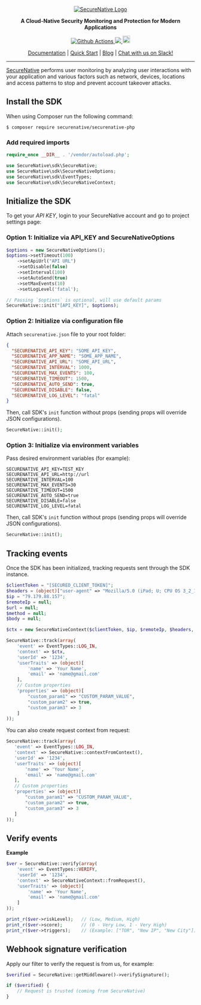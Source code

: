 <p align="center">
  <a href="https://www.securenative.com"><img src="https://user-images.githubusercontent.com/45174009/77826512-f023ed80-7120-11ea-80e0-58aacde0a84e.png" alt="SecureNative Logo"/></a>
</p>

<p align="center">
  <b>A Cloud-Native Security Monitoring and Protection for Modern Applications</b>
</p>
<p align="center">
  <a href="https://github.com/securenative/securenative-php">
    <img alt="Github Actions" src="https://github.com/securenative/securenative-php/workflows/CI/badge.svg">
  </a>
  <a href="https://codecov.io/gh/securenative/securenative-php">
    <img src="https://codecov.io/gh/securenative/securenative-php/branch/master/graph/badge.svg" />
  </a>
  <a href="https://packagist.org/packages/securenative/securenative-php">
  <img src="https://img.shields.io/packagist/v/securenative/securenative-php" alt="npm version" height="20">
    </a>
</p>
<p align="center">
  <a href="https://docs.securenative.com">Documentation</a> |
  <a href="https://docs.securenative.com/quick-start">Quick Start</a> |
  <a href="https://blog.securenative.com">Blog</a> |
  <a href="">Chat with us on Slack!</a>
</p>
<hr/>


[SecureNative](https://www.securenative.com/) performs user monitoring by analyzing user interactions with your application and various factors such as network, devices, locations and access patterns to stop and prevent account takeover attacks.

## Install the SDK

When using Composer run the following command:
```shell script
$ composer require securenative/securenative-php
```

### Add required imports
```php
require_once __DIR__ . '/vendor/autoload.php';

use SecureNative\sdk\SecureNative;
use SecureNative\sdk\SecureNativeOptions;
use SecureNative\sdk\EventTypes;
use SecureNative\sdk\SecureNativeContext;
```

## Initialize the SDK

To get your *API KEY*, login to your SecureNative account and go to project settings page:

### Option 1: Initialize via API_KEY and SecureNativeOptions
```php
$options = new SecureNativeOptions();
$options->setTimeout(100)
    ->setApiUrl("API URL")
    ->setDisable(false)
    ->setInterval(100)
    ->setAutoSend(true)
    ->setMaxEvents(10)
    ->setLogLevel('fatal');

// Passing `$options` is optional, will use default params
SecureNative::init("[API_KEY]", $options);
```
### Option 2: Initialize via configuration file

Attach `securenative.json` file to your root folder:

```json
{
  "SECURENATIVE_API_KEY": "SOME_API_KEY",
  "SECURENATIVE_APP_NAME": "SOME_APP_NAME",
  "SECURENATIVE_API_URL": "SOME_API_URL",
  "SECURENATIVE_INTERVAL": 1000,
  "SECURENATIVE_MAX_EVENTS": 100,
  "SECURENATIVE_TIMEOUT": 1500,
  "SECURENATIVE_AUTO_SEND": true,
  "SECURENATIVE_DISABLE": false,
  "SECURENATIVE_LOG_LEVEL": "fatal"
}
```
Then, call SDK's `init` function without props (sending props will override JSON configurations).
```php
SecureNative::init();
```

### Option 3: Initialize via environment variables

Pass desired environment variables (for example):

```shell script
SECURENATIVE_API_KEY=TEST_KEY
SECURENATIVE_API_URL=http://url
SECURENATIVE_INTERVAL=100
SECURENATIVE_MAX_EVENTS=30
SECURENATIVE_TIMEOUT=1500
SECURENATIVE_AUTO_SEND=true
SECURENATIVE_DISABLE=false
SECURENATIVE_LOG_LEVEL=fatal
```

Then, call SDK's `init` function without props (sending props will override JSON configurations).
```php
SecureNative::init();
```

## Tracking events

Once the SDK has been initialized, tracking requests sent through the SDK
instance.

```php
$clientToken = "[SECURED_CLIENT_TOKEN]";
$headers = (object)["user-agent" => "Mozilla/5.0 (iPad; U; CPU OS 3_2_1 like Mac OS X; en-us"];
$ip = "79.179.88.157";
$remoteIp = null;
$url = null;
$method = null;
$body = null;

$ctx = new SecureNativeContext($clientToken, $ip, $remoteIp, $headers, $url, $method, $body);

SecureNative::track(array(
    'event' => EventTypes::LOG_IN,
    'context' => $ctx,
    'userId' => '1234',
    'userTraits' => (object)[
        'name' => 'Your Name',
        'email' => 'name@gmail.com'
    ],
    // Custom properties
    'properties' => (object)[
        "custom_param1" => "CUSTOM_PARAM_VALUE",
        "custom_param2" => true,
        "custom_param3" => 3
    ]
));
 ```

You can also create request context from request:
 ```php
SecureNative::track(array(
    'event' => EventTypes::LOG_IN,
    'context' => SecureNative::contextFromContext(),
    'userId' => '1234',
    'userTraits' => (object)[
        'name' => 'Your Name',
        'email' => 'name@gmail.com'
    ],
    // Custom properties
    'properties' => (object)[
        "custom_param1" => "CUSTOM_PARAM_VALUE",
        "custom_param2" => true,
        "custom_param3" => 3
    ]
));
 ```

## Verify events

**Example**

```php
$ver = SecureNative::verify(array(
    'event' => EventTypes::VERIFY,
    'userId' => '1234',
    'context' => SecureNativeContext::fromRequest(),
    'userTraits' => (object)[
        'name' => 'Your Name',
        'email' => 'name@gmail.com'
    ]
));

print_r($ver->riskLevel);   // (Low, Medium, High)
print_r($ver->score);       // (0 - Very Low, 1 - Very High)
print_r($ver->triggers);    // (Example: ["TOR", "New IP", "New City"])
```

## Webhook signature verification

Apply our filter to verify the request is from us, for example:

```php
$verified = SecureNative::getMiddleware()->verifySignature();

if ($verified) {
    // Request is trusted (coming from SecureNative) 
}
 ```

